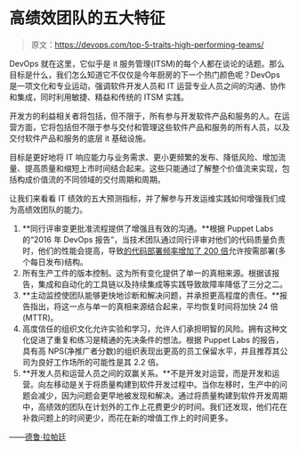 # 高绩效团队的五大特征

> 原文：<https://devops.com/top-5-traits-high-performing-teams/>

DevOps 就在这里，它似乎是 it 服务管理(ITSM)的每个人都在谈论的话题。那么目标是什么，我们怎么知道它不仅仅是今年厨房的下一个热门颜色呢？DevOps 是一项文化和专业运动，强调软件开发人员和 IT 运营专业人员之间的沟通、协作和集成，同时利用敏捷、精益和传统的 ITSM 实践。

开发方的利益相关者将包括，但不限于，所有参与开发软件产品和服务的人。在运营方面，它将包括但不限于参与交付和管理这些软件产品和服务的所有人员，以及交付软件产品和服务的底层 it 基础设施。

目标是更好地将 IT 响应能力与业务需求、更小更频繁的发布、降低风险、增加流量、提高质量和缩短上市时间结合起来。这些只能通过了解整个价值流来实现，包括构成价值流的不同领域的交付周期和周期。

让我们来看看 IT 绩效的五大预测指标，并了解参与开发运维实践如何增强我们成为高绩效团队的能力。

1.  **同行评审变更批准流程提供了增强且有效的沟通。**根据 Puppet Labs 的“2016 年 DevOps 报告”，当技术团队通过同行评审对他们的代码质量负责时，他们的性能会提高，导致[的代码部署频率增加了 200 倍](https://puppet.com/resources/white-paper/2016-state-of-devops-report)允许按需部署(多个每日发布)结构。
2.  所有生产工件的版本控制。这为所有变化提供了单一的真相来源。根据该报告，集成和自动化的工具链以及持续集成等实践导致故障率降低了三分之二。
3.  **主动监控使团队能够更快地诊断和解决问题，并承担更高程度的责任。**报告指出，将这一点与单一的真相来源结合起来，平均恢复时间将加快 24 倍(MTTR)。
4.  高度信任的组织文化允许实验和学习，允许人们承担明智的风险。拥有这种文化促进了重复和练习是精通的先决条件的想法。根据 Puppet Labs 的报告，具有高 NPS(净推广者分数)的组织表现出更高的员工保留水平，并且推荐其公司为良好工作场所的可能性是其 2.2 倍。
5.  **开发人员和运营人员之间的双赢关系。**不是开发对运营，而是开发和运营。向左移动是关于将质量构建到软件开发过程中。当你左移时，生产中的问题会减少，因为问题会更早地被发现和解决。通过将质量构建到软件开发周期中，高绩效的团队在计划外的工作上花费更少的时间。我们还发现，他们花在补救问题上的时间更少，而花在新的增值工作上的时间更多。

——[德鲁·拉帕廷](https://devops.com/author/drew-lapatin/)